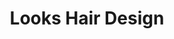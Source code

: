 ---
title: "Looks Hair Design"
url: /state-college/looks-hair-design-east-calder-way/
shop: hairdresser
---
